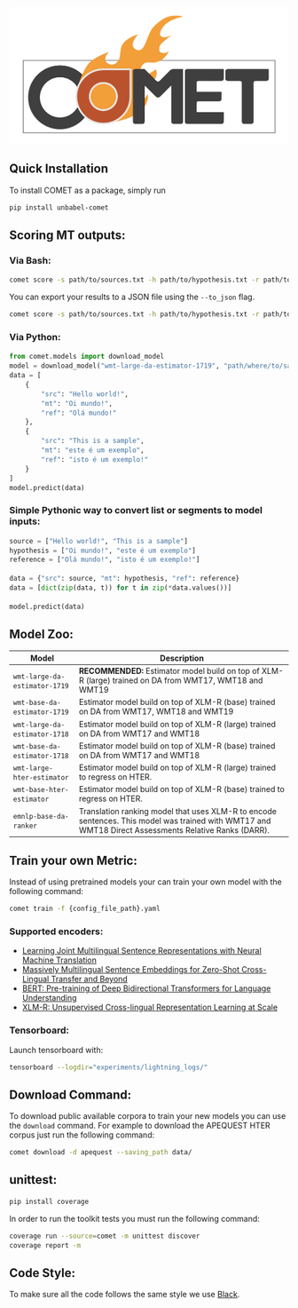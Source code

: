 <div style="text-align:center"><img src="resources/LOGO.png" alt="comet_logo"></div>

## Quick Installation

To install COMET as a package, simply run

```bash
pip install unbabel-comet
```

## Scoring MT outputs:

### Via Bash:
```bash
comet score -s path/to/sources.txt -h path/to/hypothesis.txt -r path/to/references.txt --model wmt-large-da-estimator-1719
```

You can export your results to a JSON file using the `--to_json` flag.

```bash
comet score -s path/to/sources.txt -h path/to/hypothesis.txt -r path/to/references.txt --model wmt-large-da-estimator-1719 --to_json output.json
```

### Via Python:

```python
from comet.models import download_model
model = download_model("wmt-large-da-estimator-1719", "path/where/to/save/models")
data = [
    {
        "src": "Hello world!",
        "mt": "Oi mundo!",
        "ref": "Olá mundo!"
    },
    {
        "src": "This is a sample",
        "mt": "este é um exemplo",
        "ref": "isto é um exemplo!"
    }
]
model.predict(data)
```

### Simple Pythonic way to convert list or segments to model inputs:

```python
source = ["Hello world!", "This is a sample"]
hypothesis = ["Oi mundo!", "este é um exemplo"]
reference = ["Olá mundo!", "isto é um exemplo!"]

data = {"src": source, "mt": hypothesis, "ref": reference}
data = [dict(zip(data, t)) for t in zip(*data.values())]

model.predict(data)
```


## Model Zoo:

| Model              |               Description                        |
| --------------------- | ------------------------------------------------ |
| `wmt-large-da-estimator-1719` | **RECOMMENDED:** Estimator model build on top of XLM-R (large) trained on DA from WMT17, WMT18 and WMT19 |
| `wmt-base-da-estimator-1719` | Estimator model build on top of XLM-R (base) trained on DA from WMT17, WMT18 and WMT19 |
| `wmt-large-da-estimator-1718` | Estimator model build on top of XLM-R (large) trained on DA from WMT17 and WMT18 |
| `wmt-base-da-estimator-1718` | Estimator model build on top of XLM-R (base) trained on DA from WMT17 and WMT18 |
| `wmt-large-hter-estimator` | Estimator model build on top of XLM-R (large) trained to regress on HTER. |
| `wmt-base-hter-estimator` | Estimator model build on top of XLM-R (base) trained to regress on HTER. |
| `emnlp-base-da-ranker`      | Translation ranking model that uses XLM-R to encode sentences. This model was trained with WMT17 and WMT18 Direct Assessments Relative Ranks (DARR). |


## Train your own Metric: 

Instead of using pretrained models your can train your own model with the following command:
```bash
comet train -f {config_file_path}.yaml
```

### Supported encoders:
- [Learning Joint Multilingual Sentence Representations with Neural Machine Translation](https://arxiv.org/abs/1704.04154)
- [Massively Multilingual Sentence Embeddings for Zero-Shot Cross-Lingual Transfer and Beyond](https://arxiv.org/abs/1812.10464)
- [BERT: Pre-training of Deep Bidirectional Transformers for Language Understanding](https://arxiv.org/pdf/1810.04805.pdf)
- [XLM-R: Unsupervised Cross-lingual Representation Learning at Scale](https://arxiv.org/pdf/1911.02116.pdf)


### Tensorboard:

Launch tensorboard with:
```bash
tensorboard --logdir="experiments/lightning_logs/"
```

## Download Command: 

To download public available corpora to train your new models you can use the `download` command. For example to download the APEQUEST HTER corpus just run the following command:

```bash
comet download -d apequest --saving_path data/
```

## unittest:
```bash
pip install coverage
```

In order to run the toolkit tests you must run the following command:

```bash
coverage run --source=comet -m unittest discover
coverage report -m
```

## Code Style:
To make sure all the code follows the same style we use [Black](https://github.com/psf/black).
